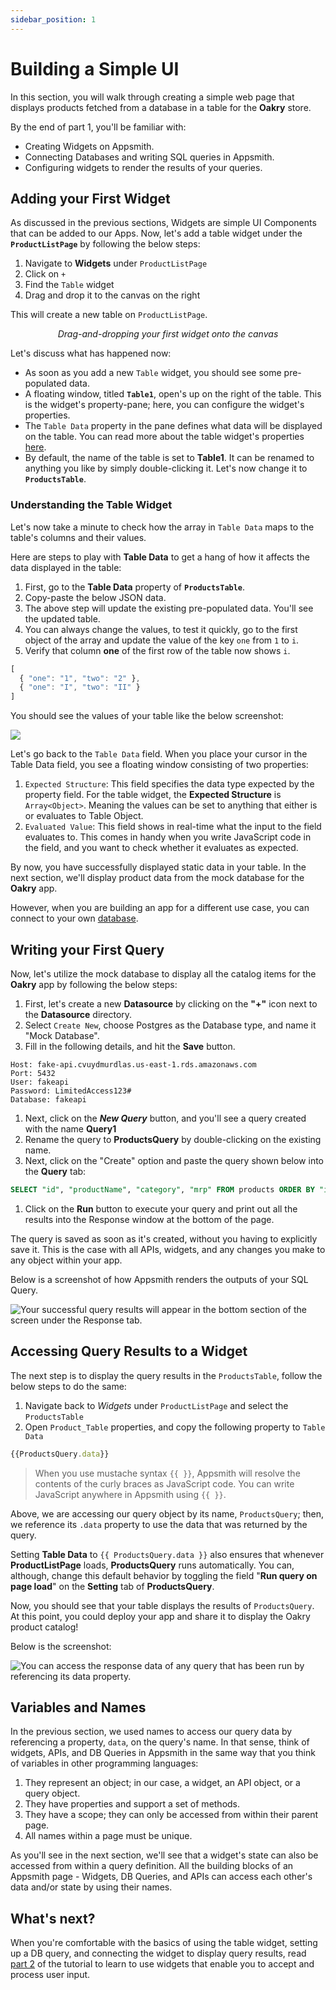 ```yaml
---
sidebar_position: 1
---
```


# Building a Simple UI

In this section, you will walk through creating a simple web page that displays products fetched from a database in a table for the **Oakry** store.

By the end of part 1, you'll be familiar with:

* Creating Widgets on Appsmith.
* Connecting Databases and writing SQL queries in Appsmith.
* Configuring widgets to render the results of your queries.

## Adding your First Widget

As discussed in the previous sections, Widgets are simple UI Components that can be added to our Apps. Now, let's add a table widget under the **`ProductListPage`** by following the below steps:

1. Navigate to **Widgets** under `ProductListPage`
2. Click on `+`
3. Find the `Table` widget
4. Drag and drop it to the canvas on the right

This will create a new table on `ProductListPage`.

<figure>
  <object data="https://www.youtube.com/embed/O46_oPfurTc?autoplay=0" width='700px' height='385px'></object> 
   <figcaption align="center"><i>Drag-and-dropping your first widget onto the canvas</i></figcaption>
</figure>

Let's discuss what has happened now:

* As soon as you add a new `Table` widget, you should see some pre-populated data.
* A floating window, titled **`Table1`**, open's up on the right of the table. This is the widget's property-pane; here, you can configure the widget's properties.
* The `Table Data` property in the pane defines what data will be displayed on the table. You can read more about the table widget's properties [here](../../../reference/widgets/table/).
* By default, the name of the table is set to **Table1**. It can be renamed to anything you like by simply double-clicking it. Let's now change it to **`ProductsTable`**.

### Understanding the Table Widget

Let's now take a minute to check how the array in `Table Data` maps to the table's columns and their values.

Here are steps to play with **Table Data** to get a hang of how it affects the data displayed in the table:

1. First, go to the **Table Data** property of **`ProductsTable`**.
2. Copy-paste the below JSON data.
3. The above step will update the existing pre-populated data. You'll see the updated table.
4. You can always change the values, to test it quickly, go to the first object of the array and update the value of the key `one` from `1` to `i`.
5. Verify that column **one** of the first row of the table now shows `i`.

```javascript
[
  { "one": "1", "two": "2" },
  { "one": "I", "two": "II" }
]
```

You should see the values of your table like the below screenshot:

![](/img/as_storeTutorial_testTable.png)

Let's go back to the `Table Data` field. When you place your cursor in the Table Data field, you see a floating window consisting of two properties:

1. `Expected Structure`: This field specifies the data type expected by the property field. For the table widget, the **Expected Structure** is `Array<Object>`. Meaning the values can be set to anything that either is or evaluates to Table Object.
2. `Evaluated Value`: This field shows in real-time what the input to the field evaluates to. This comes in handy when you write JavaScript code in the field, and you want to check whether it evaluates as expected.

By now, you have successfully displayed static data in your table. In the next section, we'll display product data from the mock database for the **Oakry** app.

However, when you are building an app for a different use case, you can connect to your own [database](../../../core-concepts/connecting-to-data-sources/).

## Writing your First Query

Now, let's utilize the mock database to display all the catalog items for the **Oakry** app by following the below steps:

1. First, let's create a new **Datasource** by clicking on the **"+"** icon next to the **Datasource** directory.
2. Select `Create New`, choose Postgres as the Database type, and name it "Mock Database".
3. Fill in the following details, and hit the **Save** button.

```
Host: fake-api.cvuydmurdlas.us-east-1.rds.amazonaws.com
Port: 5432
User: fakeapi
Password: LimitedAccess123#
Database: fakeapi
```

1. Next, click on the _**New Query**_ button, and you'll see a query created with the name **Query1**
2. Rename the query to **ProductsQuery** by double-clicking on the existing name.
3. Next, click on the "Create" option and paste the query shown below into the **Query** tab:

```sql
SELECT "id", "productName", "category", "mrp" FROM products ORDER BY "id";
```

1. Click on the **Run** button to execute your query and print out all the results into the Response window at the bottom of the page.

The query is saved as soon as it's created, without you having to explicitly save it. This is the case with all APIs, widgets, and any changes you make to any object within your app.

Below is a screenshot of how Appsmith renders the outputs of your SQL Query.

![Your successful query results will appear in the bottom section of the screen under the Response tab.](/img/as_storeTutorial_dbRun.png)

## Accessing Query Results to a Widget

The next step is to display the query results in the `ProductsTable`, follow the below steps to do the same:

1. Navigate back to _Widgets_ under `ProductListPage` and select the `ProductsTable`
2. Open `Product_Table` properties, and copy the following property to `Table Data`

```javascript
{{ProductsQuery.data}}
```

> When you use mustache syntax `{{ }}`, Appsmith will resolve the contents of the curly braces as JavaScript code. You can write JavaScript anywhere in Appsmith using `{{ }}`.

Above, we are accessing our query object by its name, `ProductsQuery`; then, we reference its `.data` property to use the data that was returned by the query.

Setting **Table Data** to `{{ ProductsQuery.data }}` also ensures that whenever **ProductListPage** loads, **ProductsQuery** runs automatically. You can, although, change this default behavior by toggling the field "**Run query on page load**" on the **Setting** tab of **ProductsQuery**.

Now, you should see that your table displays the results of `ProductsQuery`. At this point, you could deploy your app and share it to display the Oakry product catalog!

Below is the screenshot:

![You can access the response data of any query that has been run by referencing its data property.](/img/as_storeTutorial_productsQuery.png)

## Variables and Names

In the previous section, we used names to access our query data by referencing a property, `data`, on the query's name. In that sense, think of widgets, APIs, and DB Queries in Appsmith in the same way that you think of variables in other programming languages:

1. They represent an object; in our case, a widget, an API object, or a query object.
2. They have properties and support a set of methods.
3. They have a scope; they can only be accessed from within their parent page.
4. All names within a page must be unique.

As you'll see in the next section, we'll see that a widget's state can also be accessed from within a query definition. All the building blocks of an Appsmith page - Widgets, DB Queries, and APIs can access each other's data and/or state by using their names.

## What's next?

When you're comfortable with the basics of using the table widget, setting up a DB query, and connecting the widget to display query results, read [part 2](using-forms.md) of the tutorial to learn to use widgets that enable you to accept and process user input.
